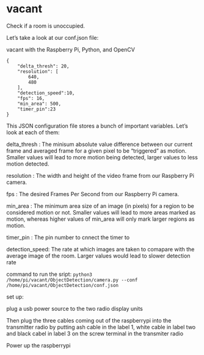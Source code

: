 # vacant
Check if a room is unoccupied.

Let’s take a look at our conf.json  file:

vacant with the Raspberry Pi, Python, and OpenCV
```
{
	"delta_thresh": 20,
	"resolution": [
		640,
		480
	],
	"detection_speed":10,
	"fps": 16,
	"min_area": 500,
	"timer_pin":23
}
```
This JSON configuration file stores a bunch of important variables. Let’s look at each of them:

delta_thresh : The minisum absolute value difference between our current frame and averaged frame for a given pixel to be “triggered” as motion. Smaller values will lead to more motion being detected, larger values to less motion detected.

resolution : The width and height of the video frame from our Raspberry Pi camera.

fps : The desired Frames Per Second from our Raspberry Pi camera.

min_area : The minimum area size of an image (in pixels) for a region to be considered motion or not. Smaller values will lead to more areas marked as motion, whereas higher values of min_area  will only mark larger regions as motion.

timer_pin : The pin number to cnnect the timer to

detection_speed: The rate at which images are taken to comapare with the average image of the room. Larger values would lead to slower detection rate

command to run  the sript: `python3 /home/pi/vacant/ObjectDetection/camera.py --conf /home/pi/vacant/ObjectDetection/conf.json`

set up:

plug a usb power source to the two radio display units

Then plug the three cables coming out of the raspberrypi into the transmitter radio by putting ash cable in the label 1, white cable in label two and black cabel in label 3 on the screw terminal in the transmiter radio

Power up the raspberrypi
